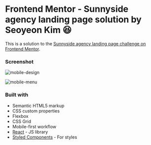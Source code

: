 # Frontend Mentor - Sunnyside agency landing page solution by Seoyeon Kim 😆

This is a solution to the [Sunnyside agency landing page challenge on Frontend Mentor](https://www.frontendmentor.io/challenges/sunnyside-agency-landing-page-7yVs3B6ef).


### Screenshot

![mobile-design](https://user-images.githubusercontent.com/76037764/132512158-3f2eb7ab-ae42-4377-b8ca-8aa83d5e7f26.jpg)

![mobile-menu](https://user-images.githubusercontent.com/76037764/132512180-0c4855b6-3f33-4c47-a53e-7fd223644f94.jpg)


### Built with

- Semantic HTML5 markup
- CSS custom properties
- Flexbox
- CSS Grid
- Mobile-first workflow
- [React](https://reactjs.org/) - JS library
- [Styled Components](https://styled-components.com/) - For styles


